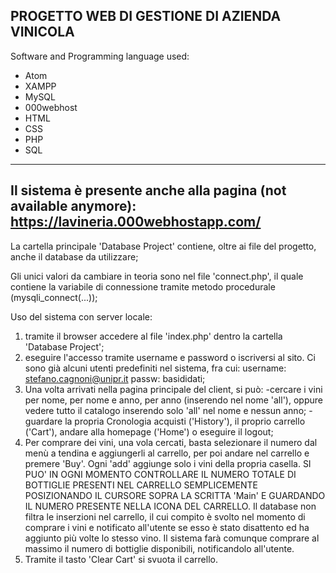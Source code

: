 PROGETTO WEB DI GESTIONE DI AZIENDA VINICOLA
-------------------------------------------------
Software and Programming language used:
- Atom
- XAMPP
- MySQL
- 000webhost
- HTML
- CSS
- PHP
- SQL

-------------------------------------------------
Il sistema è presente anche alla pagina (not available anymore):
https://lavineria.000webhostapp.com/
-------------------------------------------------

La cartella principale 'Database Project' contiene, oltre ai file del progetto, anche il database da utilizzare;

Gli unici valori da cambiare in teoria sono nel file 'connect.php', il quale contiene la variabile di connessione tramite metodo procedurale (mysqli_connect(...));

Uso del sistema con server locale:
1) tramite il browser accedere al file 'index.php' dentro la cartella 'Database Project';
2) eseguire l'accesso tramite username e password o iscriversi al sito.
   Ci sono già alcuni utenti predefiniti nel sistema, fra cui:
   username: stefano.cagnoni@unipr.it passw: basididati;
3) Una volta arrivati nella pagina principale del client, si può:
   -cercare i vini per nome, per nome e anno, per anno (inserendo nel nome 'all'), 
    oppure vedere tutto il catalogo inserendo solo 'all' nel nome e nessun anno;
   -guardare la propria Cronologia acquisti ('History'), il proprio carrello ('Cart'),
    andare alla homepage ('Home') o eseguire il logout;
4) Per comprare dei vini, una vola cercati, basta selezionare il numero dal menù a tendina
   e aggiungerli al carrello, per poi andare nel carrello e premere 'Buy'.
   Ogni 'add' aggiunge solo i vini della propria casella.
   SI PUO' IN OGNI MOMENTO CONTROLLARE IL NUMERO TOTALE DI BOTTIGLIE PRESENTI NEL CARRELLO
   SEMPLICEMENTE POSIZIONANDO IL CURSORE SOPRA LA SCRITTA 'Main' E GUARDANDO IL NUMERO 
   PRESENTE NELLA ICONA DEL CARRELLO.
   Il database non filtra le inserzioni nel carrello, il cui compito è svolto nel momento di
   comprare i vini e notificato all'utente se esso è stato disattento ed ha aggiunto più
   volte lo stesso vino.
   Il sistema farà comunque comprare al massimo il numero di bottiglie disponibili,
   notificandolo all'utente.
5) Tramite il tasto 'Clear Cart' si svuota il carrello.
